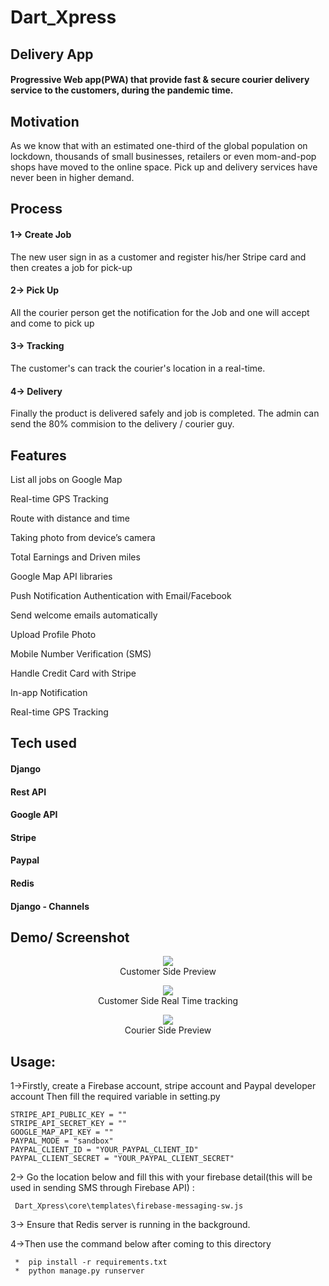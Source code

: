 # Dart_Xpress
## Delivery App

#### Progressive Web app(PWA) that provide fast & secure courier delivery service to the customers, during the pandemic time.
## Motivation 
As we know that with an estimated one-third of the global population on lockdown, thousands of small businesses, retailers or even mom-and-pop shops have moved to the online space.
Pick up and delivery services have never been in higher demand.
## Process

#### 1-> Create Job
The new user sign in as a customer and register his/her Stripe card and then creates a job for pick-up 

#### 2-> Pick Up
All the courier person get the notification for the Job and one will accept and come to pick up


#### 3-> Tracking
The customer's can track the courier's location in a real-time.

#### 4-> Delivery
Finally the product is delivered safely and job is completed. The admin can send the 80% commision to the delivery / courier guy.


## Features 
 List all jobs on Google Map

 Real-time GPS Tracking

 Route with distance and time

 Taking photo from device’s camera

 Total Earnings and Driven miles

 Google Map API libraries

 Push Notification
 Authentication with Email/Facebook

 Send welcome emails automatically

 Upload Profile Photo

 Mobile Number Verification (SMS)

 Handle Credit Card with Stripe

 In-app Notification

 Real-time GPS Tracking

## Tech used
#### Django<br>
#### Rest API<br>
#### Google API<br>
#### Stripe<br>
#### Paypal<br>
#### Redis<br>
#### Django - Channels<br>


## Demo/ Screenshot



<p align="center">
  <img src="https://user-images.githubusercontent.com/58811384/163833649-dd277ae8-bafa-478f-b03e-dedf8e1d63c9.png">
  </br>
  Customer Side Preview
</p>
<p align="center">
  <img src="https://user-images.githubusercontent.com/58811384/179199435-6a3a54c3-d238-4c21-9841-aa580158deb7.png">
  </br>
  Customer Side Real Time tracking
</p>

<p align="center">
  <img src="https://user-images.githubusercontent.com/58811384/179191150-5af2e17c-c7f8-46dc-b596-cb368522c174.png">
  </br>
  Courier Side Preview
</p>




## Usage:
1->Firstly, create a Firebase account, stripe account and Paypal developer account
Then fill the required variable in setting.py

    STRIPE_API_PUBLIC_KEY = ""
    STRIPE_API_SECRET_KEY = ""
    GOOGLE_MAP_API_KEY = ""
    PAYPAL_MODE = "sandbox"
    PAYPAL_CLIENT_ID = "YOUR_PAYPAL_CLIENT_ID"
    PAYPAL_CLIENT_SECRET = "YOUR_PAYPAL_CLIENT_SECRET"
    
2-> Go the location below and fill this with your firebase detail(this will be used in sending SMS through Firebase API) : 

     Dart_Xpress\core\templates\firebase-messaging-sw.js
     
3-> Ensure that Redis server is running in the background.

4->Then use the command below after coming to this directory

     *  pip install -r requirements.txt
     *  python manage.py runserver
            
